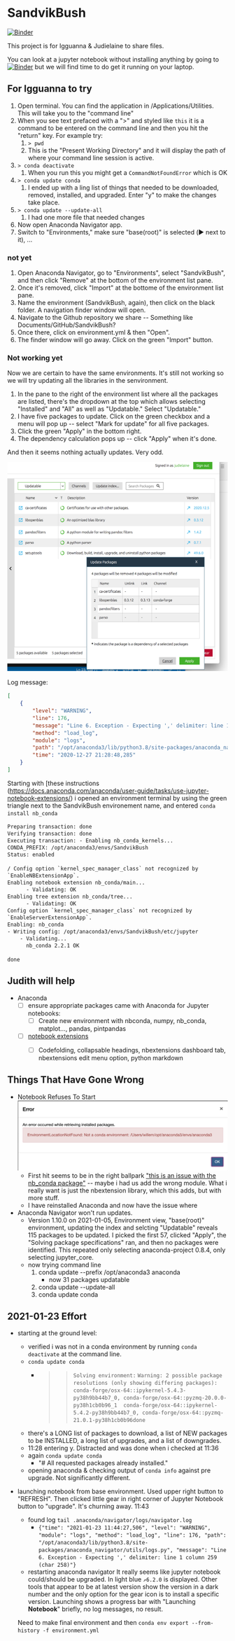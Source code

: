 # SandvikBush

[![Binder](https://mybinder.org/badge_logo.svg)](https://mybinder.org/v2/gh/judielaine/SandvikBush/HEAD?filepath=Our%20first%20joint%20notebook.ipynb)

This project is for Igguanna & Judielaine to share files.

You can look at a jupyter notebook without installing anything by going to [![Binder](https://mybinder.org/badge_logo.svg)](https://mybinder.org/v2/gh/judielaine/SandvikBush/HEAD?filepath=Our%20first%20joint%20notebook.ipynb) but we will find time to do get it running on your laptop.

## For Igguanna to try 

1. Open terminal. You can find the  application in /Applications/Utilities. This will take you to the "command line"
2. When you see text prefaced with a ">" and styled like `this` it is a command to be entered on the command line and then you hit the "return" key. For example try: 
   1. `> pwd`
   2. This is the "Present Working Directory" and it will display the path of where your command line session is active.
3. `> conda deactivate`
   1. When you run this you might get a `CommandNotFoundError` which is OK
4. `> conda update conda`
   1. I ended up with a ling list of things that needed to be downloaded, removed, installed, and upgraded. Enter "y" to make the changes take place.
5. `> conda update --update-all`
   1. I had one more file that needed changes 
6. Now open Anaconda Navigator app.
7. Switch to "Environments," make sure "base(root)" is selected (▶︎ next to it), ...

### not yet

1. Open Anaconda Navigator, go to "Environments", select "SandvikBush", and then  click "Remove" at the bottom of the environment list pane.
2. Once it's removed, click "Import" at the bottome of the environment list pane.
3. Name the environment (SandvikBush, again), then click on the black folder. A navigation finder window will open.
4. Navigate to the Github repository we share -- Something like Documents/GitHub/SandvikBush?
5. Once there, click on environment.yml & then "Open". 
6. The finder window will go away. Click on the green "Import" button.

### Not working yet

Now we are certain to have the same environments. It's still not working so we will try updating all the libraries in the senvironment. 

1. In the pane to the right of the environment list where all the packages are listed, there's the dropdown at the top which allows selecting "Installed" and "All"  as well as "Updatable."  Select "Updatable."
2. I have five packages to update. Click on the green checkbox and a menu will pop up -- select "Mark for update" for all five packages.
3. Click the green "Apply" in the bottom right. 
4. The dependency calculation pops up -- click "Apply" when it's done.

And then it seems nothing actually updates. Very odd.

![Update screen](20201227UpdateWeirdness.png)

Log message:

```json
[
    {
        "level": "WARNING",
        "line": 176,
        "message": "Line 6. Exception - Expecting ',' delimiter: line 1 column 259 (char 258)",
        "method": "load_log",
        "module": "logs",
        "path": "/opt/anaconda3/lib/python3.8/site-packages/anaconda_navigator/utils/logs.py",
        "time": "2020-12-27 21:28:48,285"
    }
]
```
Starting with [these instructions (https://docs.anaconda.com/anaconda/user-guide/tasks/use-jupyter-notebook-extensions/) i opened an environment terminal by using the green triangle next to the SandvikBush environement name, and entered `conda install nb_conda`



```
Preparing transaction: done
Verifying transaction: done
Executing transaction: - Enabling nb_conda_kernels...
CONDA_PREFIX: /opt/anaconda3/envs/SandvikBush
Status: enabled

/ Config option `kernel_spec_manager_class` not recognized by `EnableNBExtensionApp`.
Enabling notebook extension nb_conda/main...
      - Validating: OK
Enabling tree extension nb_conda/tree...
      - Validating: OK
Config option `kernel_spec_manager_class` not recognized by `EnableServerExtensionApp`.
Enabling: nb_conda
- Writing config: /opt/anaconda3/envs/SandvikBush/etc/jupyter
    - Validating...
      nb_conda 2.2.1 OK

done
```

## Judith will help

- Anaconda
  - [ ] ensure appropriate packages came with Anaconda for Jupyter notebooks: 
    - [ ] Create new environment with nbconda, numpy, nb_conda, matplot..., pandas, pintpandas
  - [ ] [notebook extensions](https://docs.anaconda.com/anaconda/user-guide/tasks/use-jupyter-notebook-extensions/)
    - [ ] Codefolding, collapsable headings, nbextensions dashboard tab, nbextensions edit menu option, python markdown


## Things That Have Gone Wrong

- Notebook Refuses To Start
![errormessage](Error%20Message%2012:27.png)
  - First hit seems to be in the right ballpark ["this is an issue with the nb_conda package"](https://github.com/Anaconda-Platform/nb_conda_kernels/issues/78) -- maybe i had us add the wrong module. What i really want is just the nbextension library, which this adds, but with more stuff. 
  - I have reinstalled Anaconda and now have the issue where 
- Anaconda Navigator won't run updates.
  - Version 1.10.0 on 2021-01-05, Environment view, "base(root)" environment, updating the index and selcting "Updatable" reveals 115 packages to be updated. I picked the first 57, clicked "Apply", the "Solving package specifications" ran, and then no packages were identified. This repeated only selecting anaconda-project 0.8.4, only selecting jupyter_core.
  - now trying command line
    1. conda update --prefix /opt/anaconda3 anaconda
       - now 31 packages updatable
    2. conda update --update-all
    3. conda update conda

## 2021-01-23 Effort

- starting at the ground level:
  - verified i was not in a conda environment by running `conda deactivate` at the command line.
  - `conda update conda`
    - >> `Solving environment:` 
      `Warning: 2 possible package resolutions (only showing differing packages): conda-forge/osx-64::ipykernel-5.4.3-py38h9bb44b7_0, conda-forge/osx-64::pyzmq-20.0.0-py38h1cb0b96_1  conda-forge/osx-64::ipykernel-5.4.2-py38h9bb44b7_0, conda-forge/osx-64::pyzmq-21.0.1-py38h1cb0b96done`
  - there's a LONG list of packages to download, a list of NEW packages to be INSTALLED,  a long list of upgrades, and a list of downgrades.
  - 11:28 entering y. Distracted and was done when i checked at 11:36
  - again `conda update conda`
    - "# All requested packages already installed."
  - opening anaconda & checking output of `conda info` against pre upgrade. Not significantly different.
- launching notebook from base environment. Used upper right button to "REFRESH". Then clicked little gear in right corner of Jupyter Notebook button to "upgrade". It's churning away. 11:43
  - found log `tail .anaconda/navigator/logs/navigator.log `
    - `{"time": "2021-01-23 11:44:27,506", "level": "WARNING", "module": "logs", "method": "load_log", "line": 176, "path": "/opt/anaconda3/lib/python3.8/site-packages/anaconda_navigator/utils/logs.py", "message": "Line 6. Exception - Expecting ',' delimiter: line 1 column 259 (char 258)"}`
  - restarting anaconda navigator It really seems like jupyter notebook could/should be upgraded. In light blue `↗︎6.2.0` is displayed. Other tools that appear to be at latest version show the version in a dark number and the only option for the gear icon is to install a specific version. Launching shows a progress bar with "Launching **Notebook**" briefly, no log messages, no result.

  Need to make final environment and then `conda env export --from-history -f environment.yml`
